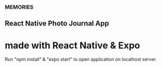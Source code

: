 ### MEMORIES
## React Native Photo Journal App

# made with React Native & Expo

Run "npm install" & "expo start" to open application on localhost server.